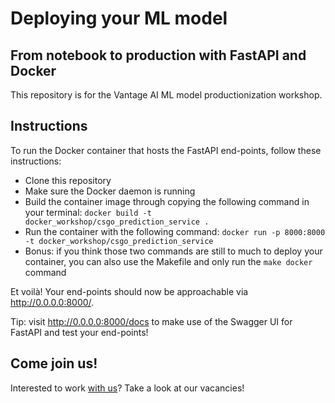 # Deploying your ML model
## From notebook to production with FastAPI and Docker

This repository is for the Vantage AI ML model productionization workshop.

## Instructions
To run the Docker container that hosts the FastAPI end-points, follow these instructions: 
- Clone this repository
- Make sure the Docker daemon is running
- Build the container image through copying the following command in your terminal: 
`docker build -t docker_workshop/csgo_prediction_service .
`
- Run the container with the following command: 
`docker run -p 8000:8000 -t docker_workshop/csgo_prediction_service
`
- Bonus: if you think those two commands are still to much to deploy your container, you can also use the Makefile and only run the `make docker` command

Et voilà! Your end-points should now be approachable via http://0.0.0.0:8000/. 

Tip: visit http://0.0.0.0:8000/docs to make use of the Swagger UI for FastAPI and test your end-points!

## Come join us!
Interested to work [with us](https://www.vantage-ai.com/en/team)? Take a look at our vacancies!
